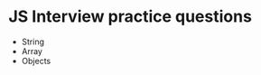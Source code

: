 <h1>JS Interview practice questions</h1>
<ul>
  <li>String</li>
  <li>Array</li>
  <li>Objects</li>
</ul>
